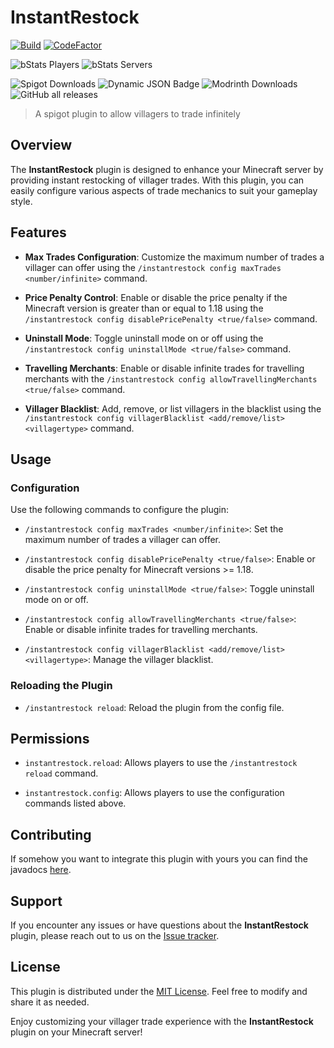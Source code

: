 # InstantRestock

[![Build](https://github.com/spartacus04/InstantRestock/actions/workflows/gradle.yml/badge.svg)](https://github.com/spartacus04/InstantRestock/actions/workflows/gradle.yml)
[![CodeFactor](https://www.codefactor.io/repository/github/spartacus04/instantrestock/badge)](https://www.codefactor.io/repository/github/spartacus04/instantrestock)

![bStats Players](https://img.shields.io/bstats/players/16589)
![bStats Servers](https://img.shields.io/bstats/servers/16589)

![Spigot Downloads](https://img.shields.io/spiget/downloads/88098?label=Spigot%20Downloads)
![Dynamic JSON Badge](https://img.shields.io/badge/dynamic/json?url=https%3A%2F%2Fhangar.papermc.io%2Fapi%2Fv1%2Fprojects%2FInfiniteVillagerTrades&query=%24.stats.downloads&label=Hangar%20Downloads&color=download)
![Modrinth Downloads](https://img.shields.io/modrinth/dt/7pdfxYHV?label=Modrinth%20downloads&color=00cc00)
![GitHub all releases](https://img.shields.io/github/downloads/spartacus04/instantrestock/total?label=Github%20downloads)

>A spigot plugin to allow villagers to trade infinitely

## Overview

The **InstantRestock** plugin is designed to enhance your Minecraft server by providing instant restocking of villager trades. With this plugin, you can easily configure various aspects of trade mechanics to suit your gameplay style.

## Features

- **Max Trades Configuration**: Customize the maximum number of trades a villager can offer using the `/instantrestock config maxTrades <number/infinite>` command.

- **Price Penalty Control**: Enable or disable the price penalty if the Minecraft version is greater than or equal to 1.18 using the `/instantrestock config disablePricePenalty <true/false>` command.

- **Uninstall Mode**: Toggle uninstall mode on or off using the `/instantrestock config uninstallMode <true/false>` command.

- **Travelling Merchants**: Enable or disable infinite trades for travelling merchants with the `/instantrestock config allowTravellingMerchants <true/false>` command.

- **Villager Blacklist**: Add, remove, or list villagers in the blacklist using the `/instantrestock config villagerBlacklist <add/remove/list> <villagertype>` command.

## Usage

### Configuration

Use the following commands to configure the plugin:

- `/instantrestock config maxTrades <number/infinite>`: Set the maximum number of trades a villager can offer.

- `/instantrestock config disablePricePenalty <true/false>`: Enable or disable the price penalty for Minecraft versions >= 1.18.

- `/instantrestock config uninstallMode <true/false>`: Toggle uninstall mode on or off.

- `/instantrestock config allowTravellingMerchants <true/false>`: Enable or disable infinite trades for travelling merchants.

- `/instantrestock config villagerBlacklist <add/remove/list> <villagertype>`: Manage the villager blacklist.

### Reloading the Plugin

- `/instantrestock reload`: Reload the plugin from the config file.

## Permissions

- `instantrestock.reload`: Allows players to use the `/instantrestock reload` command.

- `instantrestock.config`: Allows players to use the configuration commands listed above.

## Contributing

If somehow you want to integrate this plugin with yours you can find the javadocs [here](https://spartacus04.github.io/InstantRestock/).

## Support

If you encounter any issues or have questions about the **InstantRestock** plugin, please reach out to us on the [Issue tracker](https://github.com/spartacus04/InstantRestock/issues).

## License

This plugin is distributed under the [MIT License](https://github.com/spartacus04/InstantRestock/blob/master/LICENSE). Feel free to modify and share it as needed.

Enjoy customizing your villager trade experience with the **InstantRestock** plugin on your Minecraft server!
